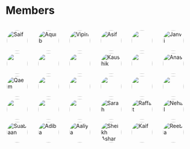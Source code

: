 # Members
<style>
.image-gallery {
  position:relative;
  margin-left:-7px;
  max-width:600px;
  display: flex;
  flex-wrap: wrap;
  justify-content: center;
  align-items: center;
  gap: 6px;
}

.image-gallery img {
  max-width: 100%;
  height: auto;
  align-self: flex-start; /* Adjust alignment as needed */
}

</style>
<br/>

<div class="image-gallery" >

<img src="https://avatars.githubusercontent.com/u/64410006?v=4" title="Saif" class="rounded-corners" width="55" height="55" style="border-radius: 50%;" />
&nbsp;&nbsp;&nbsp;&nbsp;
<img src="https://avatars.githubusercontent.com/u/69713628?v=4" title="Aquib" class="rounded-corners" width="55" height="55" style="border-radius: 50%;" />
&nbsp;&nbsp;&nbsp;&nbsp;
<img src="https://avatars.githubusercontent.com/u/114392001?v=4" title="Vipin" class="rounded-corners" width="55" height="55" style="border-radius: 50%;" />
&nbsp;&nbsp;&nbsp;&nbsp;
<img src="https://avatars.githubusercontent.com/u/112007766?v=4" title="Asif" class="rounded-corners" width="55" height="55" style="border-radius: 50%;" />
&nbsp;&nbsp;&nbsp;&nbsp;
<img src="https://avatars.githubusercontent.com/u/114393397?v=4" class="rounded-corners" width="55" height="55" style="border-radius: 50%;" />
&nbsp;&nbsp;&nbsp;&nbsp;
<img src="https://avatars.githubusercontent.com/u/114392431?v=4" title="Janvi" class="rounded-corners" width="55" height="55" style="border-radius: 50%;" />
&nbsp;&nbsp;&nbsp;&nbsp;
<img src="https://avatars.githubusercontent.com/u/122642309?v=4" class="rounded-corners" width="55" height="55" style="border-radius: 50%;" />
&nbsp;&nbsp;&nbsp;&nbsp;
<img src="https://avatars.githubusercontent.com/u/103185295?v=4" class="rounded-corners" width="55" height="55" style="border-radius: 50%;" />
&nbsp;&nbsp;&nbsp;&nbsp;
<img src="https://avatars.githubusercontent.com/u/114392298?v=4" class="rounded-corners" width="55" height="55" style="border-radius: 50%;" />
&nbsp;&nbsp;&nbsp;&nbsp;
<img src="https://avatars.githubusercontent.com/u/133319358?v=4" title="Kaushik" class="rounded-corners" width="55" height="55" style="border-radius: 50%;" />
&nbsp;&nbsp;&nbsp;&nbsp;
<img src="https://avatars.githubusercontent.com/u/114988054?v=4" class="rounded-corners" width="55" height="55" style="border-radius: 50%;" />
&nbsp;&nbsp;&nbsp;&nbsp;
<img src="https://avatars.githubusercontent.com/u/114393719?v=4" title="Anas" class="rounded-corners" width="55" height="55" style="border-radius: 50%;" />
&nbsp;&nbsp;&nbsp;&nbsp;
<img src="https://avatars.githubusercontent.com/u/107542339?v=4" title="Qaem" class="rounded-corners" width="55" height="55" style="border-radius: 50%;" />
&nbsp;&nbsp;&nbsp;&nbsp;
<img src="https://avatars.githubusercontent.com/u/130158867?v=4" class="rounded-corners" width="55" height="55" style="border-radius: 50%;" />
&nbsp;&nbsp;&nbsp;&nbsp;
<img src="https://avatars.githubusercontent.com/u/114392147?v=4" class="rounded-corners" width="55" height="55" style="border-radius: 50%;" />
&nbsp;&nbsp;&nbsp;&nbsp;
<img src="https://avatars.githubusercontent.com/u/114392878?v=4" class="rounded-corners" width="55" height="55" style="border-radius: 50%;" />
&nbsp;&nbsp;&nbsp;&nbsp;
<img src="https://avatars.githubusercontent.com/u/115923863?v=4" class="rounded-corners" width="55" height="55" style="border-radius: 50%;" />
&nbsp;&nbsp;&nbsp;&nbsp;
<img src="https://avatars.githubusercontent.com/u/68467952?v=4" class="rounded-corners" width="55" height="55" style="border-radius: 50%;" />
&nbsp;&nbsp;&nbsp;&nbsp;
<img src="https://avatars.githubusercontent.com/u/114662759?v=4" class="rounded-corners" width="55" height="55" style="border-radius: 50%;" />
&nbsp;&nbsp;&nbsp;&nbsp;
<img src="https://avatars.githubusercontent.com/u/141816914?v=4" class="rounded-corners" width="55" height="55" style="border-radius: 50%;" />
&nbsp;&nbsp;&nbsp;&nbsp;
<img src="https://avatars.githubusercontent.com/u/141813264?v=4" class="rounded-corners" width="55" height="55" style="border-radius: 50%;" />
&nbsp;&nbsp;&nbsp;&nbsp;
<img src="https://avatars.githubusercontent.com/u/119845743?v=4" title="Sarah" class="rounded-corners" width="55" height="55" style="border-radius: 50%;" />
&nbsp;&nbsp;&nbsp;&nbsp;
<img src="https://avatars.githubusercontent.com/u/114391985?v=4" title="Raffat" class="rounded-corners" width="55" height="55" style="border-radius: 50%;" />
&nbsp;&nbsp;&nbsp;&nbsp;
<img src="https://avatars.githubusercontent.com/u/116965622?v=4" title="Nehal" class="rounded-corners" width="55" height="55" style="border-radius: 50%;" />
&nbsp;&nbsp;&nbsp;&nbsp;
<img src="https://avatars.githubusercontent.com/u/86877519?v=4" title="Suabaan" class="rounded-corners" width="55" height="55" style="border-radius: 50%;" />
&nbsp;&nbsp;&nbsp;&nbsp;
<img src="https://avatars.githubusercontent.com/u/103321155?v=4" title="Adiba" class="rounded-corners" width="55" height="55" style="border-radius: 50%;" />
&nbsp;&nbsp;&nbsp;&nbsp;
<img src="https://avatars.githubusercontent.com/u/114391982?v=4" title="Aaliya" class="rounded-corners" width="55" height="55" style="border-radius: 50%;" />
&nbsp;&nbsp;&nbsp;&nbsp;
<img src="https://avatars.githubusercontent.com/u/89851192?v=4" title="Sheikh Ashar" class="rounded-corners" width="55" height="55" style="border-radius: 50%;" />
&nbsp;&nbsp;&nbsp;&nbsp;
<img src="https://avatars.githubusercontent.com/u/143940204?v=4" title="Kaif" class="rounded-corners" width="55" height="55" style="border-radius: 50%;" />
&nbsp;&nbsp;&nbsp;&nbsp;
<img src="https://avatars.githubusercontent.com/u/132865550?v=4" title="Reeba" class="rounded-corners" width="55" height="55" style="border-radius: 50%;" />
&nbsp;&nbsp;&nbsp;&nbsp;
</div>